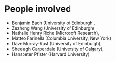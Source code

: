 # People involved

* Benjamin Bach (University of Edinburgh),
* Zezhong Wang (University of Edinburgh)
* Nathalie Henry Riche (Microsoft Research),
* Matteo Farinella (Columbia University, New York)
* Dave Murray-Rust (University of Edinburgh),
* Sheelagh Carpendale (University of Calgary),
* Hanspeter Pfister (Harvard University)
